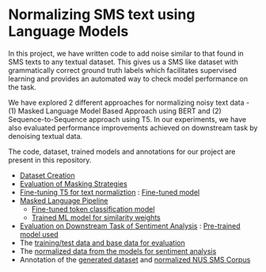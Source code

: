 # Normalizing SMS text using Language Models

In this project, we have written code to add noise similar to that found in SMS texts to any textual dataset. This gives us a SMS like dataset with grammatically correct ground truth labels which facilitates supervised learning and provides an automated way to check model performance on the task.

We have explored 2 different approaches for normalizing noisy text data - (1) Masked Language Model Based Approach using BERT and (2) Sequence-to-Sequence approach using T5. In our experiments, we have also evaluated performance improvements achieved on downstream task by denoising textual data.

The code, dataset, trained models and annotations for our project are present in this repository.
* [Dataset Creation](https://github.com/nalsingh26/685_Normalize_Text/blob/main/Dataset_creation_AND_Masking_Model.ipynb)
* [Evaluation of Masking Strategies](https://github.com/nalsingh26/685_Normalize_Text/blob/main/Dataset_creation_AND_Masking_Model.ipynb)
* [Fine-tuning T5 for text normaliztion](https://github.com/nalsingh26/685_Normalize_Text/blob/main/T5_Seq2Seq_Approach.ipynb) : [Fine-tuned model](https://drive.google.com/drive/folders/10XS4TSvAsMEsVMM_lZgsWD6yTxAbuX9C?usp=sharing)
* [Masked Language Pipeline](https://github.com/nalsingh26/685_Normalize_Text/blob/main/Masked_Language_Modeling_Approach.ipynb)
  - [Fine-tuned token classification model](https://drive.google.com/drive/folders/1-NhWRWHlriqtXccjEjuQckOjb5eH7VoS?usp=sharing)
  - [Trained ML model for similarity weights](https://drive.google.com/file/d/1-1JLnKYLrW-fokcLyNSwKYuRi2_FY2o8/view?usp=sharing)
* [Evaluation on Downstream Task of Sentiment Analysis](https://github.com/nalsingh26/685_Normalize_Text/blob/main/Downstream_Task_Evaluation.ipynb) : [Pre-trained model used](https://drive.google.com/drive/folders/11ov6WPeaAjTwExbVYQ1JwbgrOTcXbBz6?usp=sharing)
* The [training/test data and base data for evaluation](https://github.com/nalsingh26/685_Normalize_Text/tree/main/dataset)
* The [normalized data from the models for sentiment analysis](https://github.com/nalsingh26/685_Normalize_Text/tree/main/predicted_data_and_annotations)
* Annotation of the [generated dataset](https://github.com/nalsingh26/685_Normalize_Text/blob/main/predicted_data_and_annotations/unnormalized_data_annotation.pdf) and [normalized NUS SMS Corpus](https://github.com/nalsingh26/685_Normalize_Text/blob/main/predicted_data_and_annotations/smstext%20-%20annotation.pdf)
